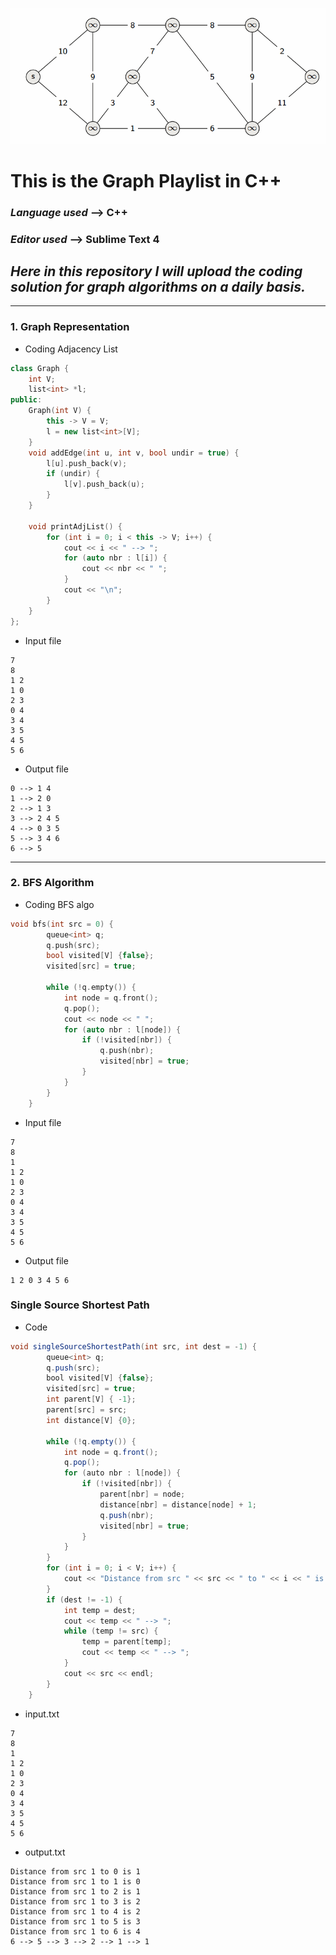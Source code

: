 ![logo](https://raw.githubusercontent.com/kdn251/interviews/master/images/dijkstra.gif)
# **This is the Graph Playlist in C++**
### _Language used_ --> C++
### _Editor used_ --> Sublime Text 4
## _Here in this repository I will upload the coding solution for graph algorithms on a daily basis._

---
### 1. Graph Representation
- Coding Adjacency List 
```cpp
class Graph {
	int V;
	list<int> *l;
public:
	Graph(int V) {
		this -> V = V;
		l = new list<int>[V];
	}
	void addEdge(int u, int v, bool undir = true) {
		l[u].push_back(v);
		if (undir) {
			l[v].push_back(u);
		}
	}

	void printAdjList() {
		for (int i = 0; i < this -> V; i++) {
			cout << i << " --> ";
			for (auto nbr : l[i]) {
				cout << nbr << " ";
			}
			cout << "\n";
		}
	}
};
```
- Input file
```text
7
8
1 2
1 0
2 3
0 4
3 4
3 5
4 5
5 6
```
- Output file 
```text
0 --> 1 4 
1 --> 2 0 
2 --> 1 3 
3 --> 2 4 5 
4 --> 0 3 5 
5 --> 3 4 6 
6 --> 5 
```
---
### 2. BFS Algorithm
- Coding BFS algo
```c++
void bfs(int src = 0) {
		queue<int> q;
		q.push(src);
		bool visited[V] {false};
		visited[src] = true;

		while (!q.empty()) {
			int node = q.front();
			q.pop();
			cout << node << " ";
			for (auto nbr : l[node]) {
				if (!visited[nbr]) {
					q.push(nbr);
					visited[nbr] = true;
				}
			}
		}
	}
```
- Input file
```text
7
8
1
1 2
1 0
2 3
0 4
3 4
3 5
4 5
5 6
```
- Output file
```text
1 2 0 3 4 5 6 
```
### Single Source Shortest Path 
- Code
```java
void singleSourceShortestPath(int src, int dest = -1) {
		queue<int> q;
		q.push(src);
		bool visited[V] {false};
		visited[src] = true;
		int parent[V] { -1};
		parent[src] = src;
		int distance[V] {0};

		while (!q.empty()) {
			int node = q.front();
			q.pop();
			for (auto nbr : l[node]) {
				if (!visited[nbr]) {
					parent[nbr] = node;
					distance[nbr] = distance[node] + 1;
					q.push(nbr);
					visited[nbr] = true;
				}
			}
		}
		for (int i = 0; i < V; i++) {
			cout << "Distance from src " << src << " to " << i << " is " << distance[i] << endl;
		}
		if (dest != -1) {
			int temp = dest;
			cout << temp << " --> ";
			while (temp != src) {
				temp = parent[temp];
				cout << temp << " --> ";
			}
			cout << src << endl;
		}
	}
```

- input.txt
```text
7
8
1
1 2
1 0
2 3
0 4
3 4
3 5
4 5
5 6
```
- output.txt
```text
Distance from src 1 to 0 is 1
Distance from src 1 to 1 is 0
Distance from src 1 to 2 is 1
Distance from src 1 to 3 is 2
Distance from src 1 to 4 is 2
Distance from src 1 to 5 is 3
Distance from src 1 to 6 is 4
6 --> 5 --> 3 --> 2 --> 1 --> 1
```



